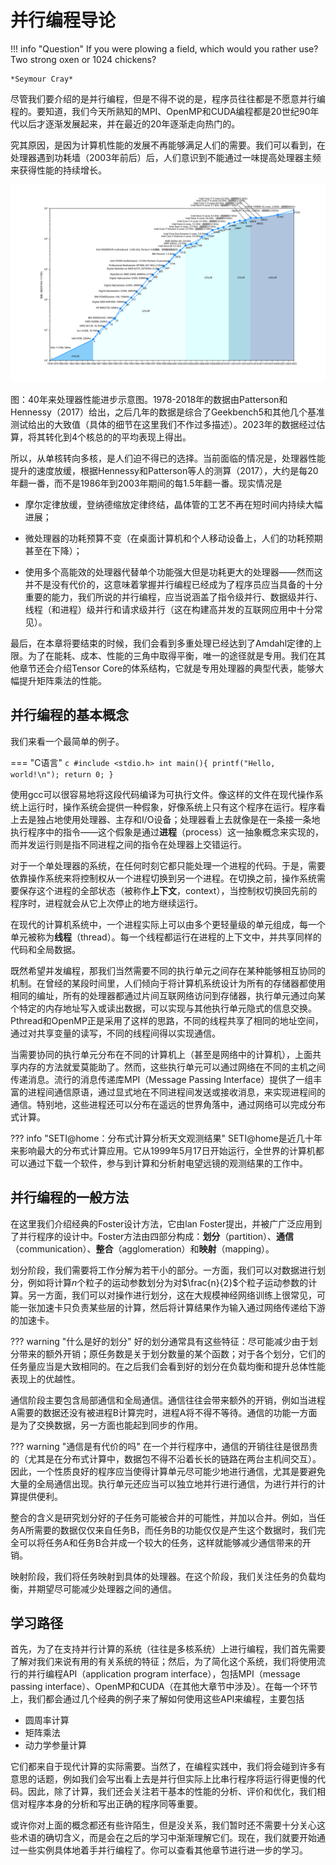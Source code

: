 # 并行编程导论

!!! info "Question"
    If you were plowing a field, which would you rather use? Two strong oxen or 1024 chickens?

    *Seymour Cray*

尽管我们要介绍的是并行编程，但是不得不说的是，程序员往往都是不愿意并行编程的。要知道，我们今天所熟知的MPI、OpenMP和CUDA编程都是20世纪90年代以后才逐渐发展起来，并在最近的20年逐渐走向热门的。

究其原因，是因为计算机性能的发展不再能够满足人们的需要。我们可以看到，在处理器遇到功耗墙（2003年前后）后，人们意识到不能通过一味提高处理器主频来获得性能的持续增长。

![40年来处理器性能进步示意图。](./images/intro-cpuperf.svg)

图：40年来处理器性能进步示意图。1978-2018年的数据由Patterson和Hennessy（2017）给出，之后几年的数据是综合了Geekbench5和其他几个基准测试给出的大致值（具体的细节在这里我们不作过多描述）。2023年的数据经过估算，将其转化到4个核总的的平均表现上得出。

所以，从单核转向多核，是人们迫不得已的选择。当前面临的情况是，处理器性能提升的速度放缓，根据Hennessy和Patterson等人的测算（2017），大约是每20年翻一番，而不是1986年到2003年期间的每1.5年翻一番。现实情况是

- 摩尔定律放缓，登纳德缩放定律终结，晶体管的工艺不再在短时间内持续大幅进展；

- 微处理器的功耗预算不变（在桌面计算机和个人移动设备上，人们的功耗预期甚至在下降）；

- 使用多个高能效的处理器代替单个功能强大但是功耗更大的处理器——然而这并不是没有代价的，这意味着掌握并行编程已经成为了程序员应当具备的十分重要的能力，我们所说的并行编程，应当说涵盖了指令级并行、数据级并行、线程（和进程）级并行和请求级并行（这在构建高并发的互联网应用中十分常见）。

最后，在本章将要结束的时候，我们会看到多重处理已经达到了Amdahl定律的上限。为了在能耗、成本、性能的三角中取得平衡，唯一的途径就是专用。我们在其他章节还会介绍Tensor Core的体系结构，它就是专用处理器的典型代表，能够大幅提升矩阵乘法的性能。

## 并行编程的基本概念

我们来看一个最简单的例子。

=== "C语言"
    ```c
    #include <stdio.h>
    int main(){
        printf("Hello, world!\n");
        return 0;
    }
    ```

使用gcc可以很容易地将这段代码编译为可执行文件。像这样的文件在现代操作系统上运行时，操作系统会提供一种假象，好像系统上只有这个程序在运行。程序看上去是独占地使用处理器、主存和I/O设备；处理器看上去就像是在一条接一条地执行程序中的指令——这个假象是通过**进程**（process）这一抽象概念来实现的，而并发运行则是指不同进程之间的指令在处理器上交错运行。

对于一个单处理器的系统，在任何时刻它都只能处理一个进程的代码。于是，需要依靠操作系统来将控制权从一个进程切换到另一个进程。在切换之前，操作系统需要保存这个进程的全部状态（被称作**上下文**，context），当控制权切换回先前的程序时，进程就会从它上次停止的地方继续运行。

在现代的计算机系统中，一个进程实际上可以由多个更轻量级的单元组成，每一个单元被称为**线程**（thread）。每一个线程都运行在进程的上下文中，并共享同样的代码和全局数据。

既然希望并发编程，那我们当然需要不同的执行单元之间存在某种能够相互协同的机制。在曾经的某段时间里，人们倾向于将计算机系统设计为所有的存储器都使用相同的编址，所有的处理器都通过片间互联网络访问到存储器，执行单元通过向某个特定的内存地址写入或读出数据，可以实现与其他执行单元隐式的信息交换。Pthread和OpenMP正是采用了这样的思路，不同的线程共享了相同的地址空间，通过对共享变量的读写，不同的线程间得以实现通信。

当需要协同的执行单元分布在不同的计算机上（甚至是网络中的计算机），上面共享内存的方法就爱莫能助了。然而，这些执行单元可以通过网络在不同的主机之间传递消息。流行的消息传递库MPI（Message Passing Interface）提供了一组丰富的进程间通信原语，通过显式地在不同进程间发送或接收消息，来实现进程间的通信。特别地，这些进程还可以分布在遥远的世界角落中，通过网络可以完成分布式计算。

??? info "SETI@home：分布式计算分析天文观测结果"
    SETI@home是近几十年来影响最大的分布式计算应用。它从1999年5月17日开始运行，全世界的计算机都可以通过下载一个软件，参与到计算和分析射电望远镜的观测结果的工作中。

## 并行编程的一般方法

在这里我们介绍经典的Foster设计方法，它由lan Foster提出，并被广广泛应用到了并行程序的设计中。Foster方法由四部分构成：**划分**（partition）、**通信**（communication）、**整合**（agglomeration）和**映射**（mapping）。

划分阶段，我们需要将工作分解为若干小的部分。一方面，我们可以对数据进行划分，例如将计算$n$个粒子的运动参数划分为对$\frac{n}{2}$个粒子运动参数的计算。另一方面，我们可以对操作进行划分，这在大规模神经网络训练上很常见，可能一张加速卡只负责某些层的计算，然后将计算结果作为输入通过网络传递给下游的加速卡。

??? warning "什么是好的划分"
    好的划分通常具有这些特征：尽可能减少由于划分带来的额外开销；原任务数是关于划分数量的某个函数；对于各个划分，它们的任务量应当是大致相同的。在之后我们会看到好的划分在负载均衡和提升总体性能表现上的优越性。

通信阶段主要包含局部通信和全局通信。通信往往会带来额外的开销，例如当进程A需要的数据还没有被进程B计算完时，进程A将不得不等待。通信的功能一方面是为了交换数据，另一方面也能起到同步的作用。

??? warning "通信是有代价的吗"
    在一个并行程序中，通信的开销往往是很昂贵的（尤其是在分布式计算中，数据包不得不沿着长长的链路在两台主机间交互）。因此，一个性质良好的程序应当使得计算单元尽可能少地进行通信，尤其是要避免大量的全局通信出现。执行单元还应当可以独立地并行进行通信，为进行并行的计算提供便利。

整合的含义是研究划分好的子任务可能被合并的可能性，并加以合并。例如，当任务A所需要的数据仅仅来自任务B，而任务B的功能仅仅是产生这个数据时，我们完全可以将任务A和任务B合并成一个较大的任务，这样就能够减少通信带来的开销。

映射阶段，我们将任务映射到具体的处理器。在这个阶段，我们关注任务的负载均衡，并期望尽可能减少处理器之间的通信。

## 学习路径

首先，为了在支持并行计算的系统（往往是多核系统）上进行编程，我们首先需要了解对我们来说有用的有关系统的特征；然后，为了简化这个系统，我们将使用流行的并行编程API（application program interface），包括MPI（message passing interface）、OpenMP和CUDA（在其他大章节中涉及）。在每一个环节上，我们都会通过几个经典的例子来了解如何使用这些API来编程，主要包括

- 圆周率计算
- 矩阵乘法
- 动力学参量计算

它们都来自于现代计算的实际需要。当然了，在编程实践中，我们将会碰到许多有意思的话题，例如我们会写出看上去是并行但实际上比串行程序将运行得更慢的代码。因此，除了计算，我们还会关注若干基本的性能的分析、评价和优化，我们相信对程序本身的分析和写出正确的程序同等重要。

或许你对上面的概念都还有些许陌生，但是没关系，我们暂时还不需要十分关心这些术语的确切含义，而是会在之后的学习中渐渐理解它们。现在，我们就要开始通过一些实例具体地着手并行编程了。你可以查看其他章节进行进一步的学习。